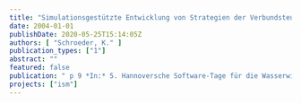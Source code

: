 ```yaml
---
title: "Simulationsgestützte Entwicklung von Strategien der Verbundsteuerung am Beispiel des Berliner Entwässerungssystems"
date: 2004-01-01
publishDate: 2020-05-25T15:14:05Z
authors: [ "Schroeder, K." ]
publication_types: ["1"]
abstract: ""
featured: false
publication: " p 9 *In:* 5. Hannoversche Software-Tage für die Wasserwirtschaft. Hannover. 30. - 31.03.2004"
projects: ["ism"]
---
```


